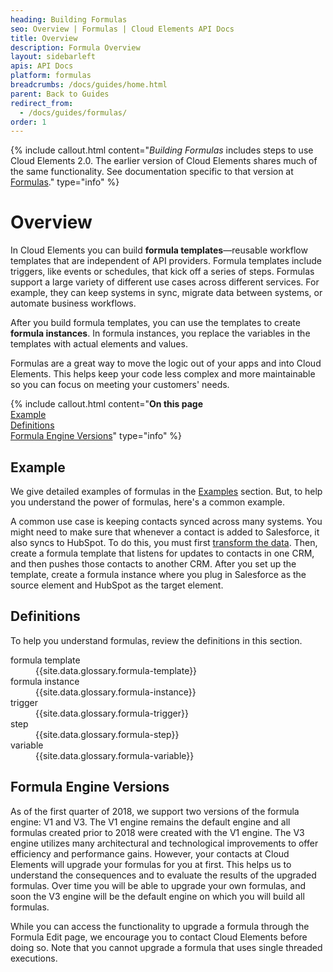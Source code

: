 ```yaml
---
heading: Building Formulas
seo: Overview | Formulas | Cloud Elements API Docs
title: Overview
description: Formula Overview
layout: sidebarleft
apis: API Docs
platform: formulas
breadcrumbs: /docs/guides/home.html
parent: Back to Guides
redirect_from:
  - /docs/guides/formulas/
order: 1
---
```


{% include callout.html content="<i>Building Formulas</i> includes steps to use Cloud Elements 2.0. The earlier version of Cloud Elements shares much of the same functionality. See documentation specific to that version at <a href=../../legacy/formulas/index.html>Formulas</a>." type="info" %}

# Overview

In Cloud Elements you can build **formula templates**&mdash;reusable workflow templates that are independent of API providers. Formula templates include triggers, like events or schedules, that kick off a series of steps. Formulas support a large variety of different use cases across different services.  For example, they can keep systems in sync, migrate data between systems, or automate business workflows.

After you build formula templates, you can use the templates to create **formula instances**. In formula instances, you replace the variables in the templates with actual elements and values.

Formulas are a great way to move the logic out of your apps and into Cloud Elements. This helps keep your code less complex and more maintainable so you can focus on meeting your customers' needs.

{% include callout.html content="<strong>On this page</strong></br><a href=#example>Example</a></br><a href=#definitions>Definitions</a></br><a href=#formula-engine-versions>Formula Engine Versions</a>" type="info" %}

## Example

We give detailed examples of formulas in the [Examples](examples.html) section. But, to help you understand the power of formulas, here's a common example.

A common use case is keeping contacts synced across many systems. You might need to make sure that whenever a contact is added to Salesforce, it also syncs to HubSpot. To do this, you must first [transform the data](/docs/guides/common-resources/index.html). Then, create a formula template that listens for updates to contacts in one CRM, and then pushes those contacts to another CRM. After you set up the template, create a formula instance where you plug in Salesforce as the source element and HubSpot as the target element.

## Definitions

To help you understand formulas, review the definitions in this section.

<dl>

<dt id="formula-template">formula template</dt>
<dd>{{site.data.glossary.formula-template}}</dd>

<dt id="formula-instance">formula instance</dt>
<dd>{{site.data.glossary.formula-instance}} </dd>

<dt id="formula-trigger">trigger</dt>
<dd>{{site.data.glossary.formula-trigger}} </dd>

<dt id="formula-step">step</dt>
<dd>{{site.data.glossary.formula-step}}</dd>

<dt id="formula-variable">variable</dt>
<dd>{{site.data.glossary.formula-variable}} </dd>

</dl>

## Formula Engine Versions

As of the first quarter of 2018, we support two versions of the formula engine: V1 and V3. The V1 engine remains the default engine and all formulas created prior to 2018 were created with the V1 engine. The V3 engine utilizes many architectural and technological improvements to offer efficiency and performance gains. However, your contacts at Cloud Elements will upgrade your formulas for you at first. This helps us to understand the consequences and to evaluate the results of the upgraded formulas. Over time you will be able to upgrade your own formulas, and soon the V3 engine will be the default engine on which you will build all formulas.

While you can access the functionality to upgrade a formula through the Formula Edit page, we encourage you to contact Cloud Elements before doing so. Note that you cannot upgrade a formula that uses single threaded executions.
